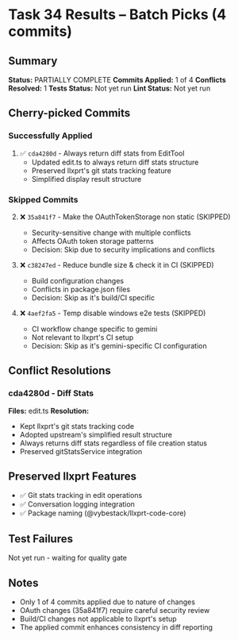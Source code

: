 # Task 34 Results – Batch Picks (4 commits)

## Summary
**Status:** PARTIALLY COMPLETE
**Commits Applied:** 1 of 4
**Conflicts Resolved:** 1
**Tests Status:** Not yet run
**Lint Status:** Not yet run

## Cherry-picked Commits

### Successfully Applied
1. ✅ `cda4280d` - Always return diff stats from EditTool
   - Updated edit.ts to always return diff stats structure
   - Preserved llxprt's git stats tracking feature
   - Simplified display result structure

### Skipped Commits
2. ❌ `35a841f7` - Make the OAuthTokenStorage non static (SKIPPED)
   - Security-sensitive change with multiple conflicts
   - Affects OAuth token storage patterns
   - Decision: Skip due to security implications and conflicts

3. ❌ `c38247ed` - Reduce bundle size & check it in CI (SKIPPED)
   - Build configuration changes
   - Conflicts in package.json files
   - Decision: Skip as it's build/CI specific

4. ❌ `4aef2fa5` - Temp disable windows e2e tests (SKIPPED)
   - CI workflow change specific to gemini
   - Not relevant to llxprt's CI setup
   - Decision: Skip as it's gemini-specific CI configuration

## Conflict Resolutions

### cda4280d - Diff Stats
**Files:** edit.ts
**Resolution:**
- Kept llxprt's git stats tracking code
- Adopted upstream's simplified result structure
- Always returns diff stats regardless of file creation status
- Preserved gitStatsService integration

## Preserved llxprt Features
- ✅ Git stats tracking in edit operations
- ✅ Conversation logging integration
- ✅ Package naming (@vybestack/llxprt-code-core)

## Test Failures
Not yet run - waiting for quality gate

## Notes
- Only 1 of 4 commits applied due to nature of changes
- OAuth changes (35a841f7) require careful security review
- Build/CI changes not applicable to llxprt's setup
- The applied commit enhances consistency in diff reporting